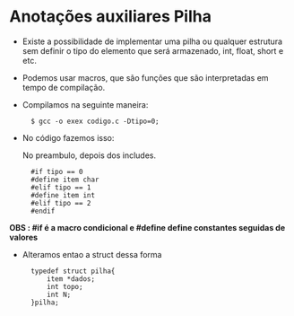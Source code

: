 # Anotações auxiliares Pilha

- Existe a possibilidade de implementar uma pilha ou qualquer estrutura sem definir o tipo do elemento que será armazenado, int, float, short e etc.

- Podemos usar macros, que são funções que são interpretadas em tempo de compilação.

- Compilamos na seguinte maneira:

        $ gcc -o exex codigo.c -Dtipo=0;

- No código fazemos isso:

    No preambulo, depois dos includes.

        #if tipo == 0
        #define item char
        #elif tipo == 1
        #define item int
        #elif tipo == 2
        #endif

<strong>OBS : #if é a macro condicional e #define define constantes seguidas de valores</strong>

- Alteramos entao a struct dessa forma

        typedef struct pilha{
            item *dados;
            int topo;
            int N;
        }pilha;
